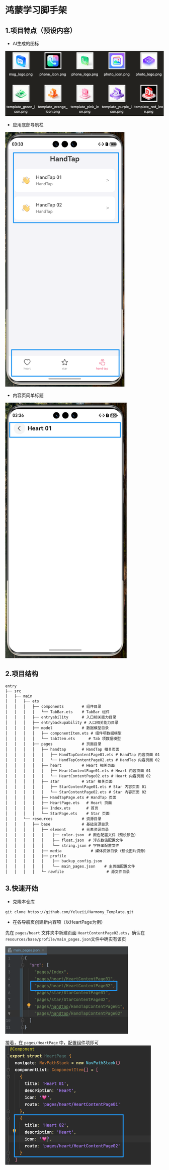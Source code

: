 # 鸿蒙学习脚手架

## 1.项目特点（预设内容）

- AI生成的图标

<img src="./entry/src/main/resources/rawfile/image-20250924153343202.png" alt="image-20250924153343202"  />

- 应用底部导航栏

<img src="./entry/src/main/resources/rawfile/image-20250924153504337.png" alt="image-20250924153504337"  />

- 内容页简单标题

<img src="./entry/src/main/resources/rawfile/image-20250924153623597.png" alt="image-20250924153623597"  />

## 2.项目结构

```
entry
├── src
│   ├── main
│   │   ├── ets
│   │   │   ├── components        # 组件目录
│   │   │   │   └── TabBar.ets    # TabBar 组件
│   │   │   ├── entryability      # 入口相关能力目录
│   │   │   ├── entrybackupability # 入口相关能力目录
│   │   │   ├── model             # 数据模型目录
│   │   │   │   ├── componentItem.ets # 组件项数据模型
│   │   │   │   └── tabItem.ets      # Tab 项数据模型
│   │   │   ├── pages             # 页面目录
│   │   │   │   ├── handtap       # HandTap 相关页面
│   │   │   │   │   ├── HandTapContentPage01.ets # HandTap 内容页面 01
│   │   │   │   │   └── HandTapContentPage02.ets # HandTap 内容页面 02
│   │   │   │   ├── heart         # Heart 相关页面
│   │   │   │   │   ├── HeartContentPage01.ets # Heart 内容页面 01
│   │   │   │   │   └── HeartContentPage02.ets # Heart 内容页面 02
│   │   │   │   ├── star          # Star 相关页面
│   │   │   │   │   ├── StarContentPage01.ets # Star 内容页面 01
│   │   │   │   │   └── StarContentPage02.ets # Star 内容页面 02
│   │   │   │   ├── HandTapPage.ets # HandTap 页面
│   │   │   │   ├── HeartPage.ets   # Heart 页面
│   │   │   │   ├── Index.ets       # 首页
│   │   │   │   └── StarPage.ets    # Star 页面
│   │   └── resources             # 资源目录
│   │   │   ├── base              # 基础资源目录
│   │   │   │   ├── element       # 元素资源目录
│   │   │   │   │    ├── color.json  # 颜色配置文件（预设颜色）
│   │   │   │   │    ├── float.json  # 浮点数值配置文件
│   │   │   │   │    └── string.json # 字符串配置文件
│   │   │   │   ├── media             # 媒体资源目录（预设图片资源）
│   │   │   │   ├── profile           
│   │   │   │   │    ├── backup_config.json
│   │   │   │   │    └── main_pages.json    # 主页面配置文件
│   │   │   │   └─ rawfile                   # 源文件目录
```



## 3.快速开始

- 克隆本仓库

`git clone https://github.com/Yeluzii/Harmony_Template.git`

- 在各导航页创建新内容项（以HeartPage为例）

先在 `pages/heart` 文件夹中新建页面 `HeartContentPage02.ets`，确认在 `resources/base/profile/main_pages.json`文件中确实有该页

<img src="./entry/src/main/resources/rawfile/image-20250924160032643.png" alt="image-20250924160032643"  />

接着，在 `pages/HeartPage` 中，配置组件项即可
![image-20250924160242638](./entry/src/main/resources/rawfile/image-20250924160242638.png)

